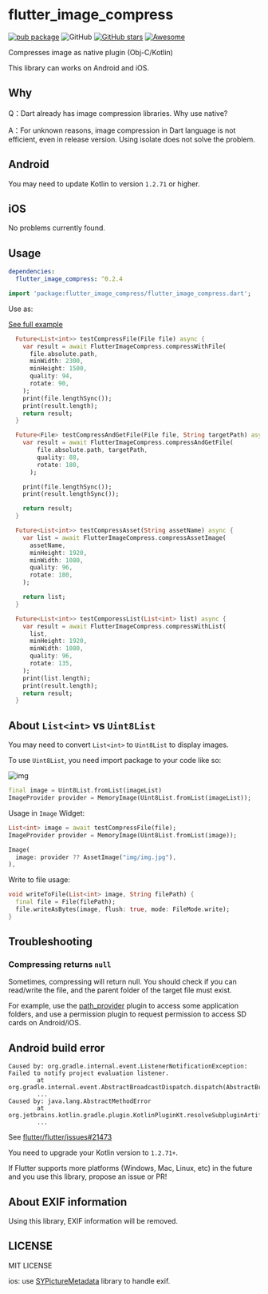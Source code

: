 # flutter_image_compress

[![pub package](https://img.shields.io/pub/v/flutter_image_compress.svg)](https://pub.dartlang.org/packages/flutter_image_compress)
![GitHub](https://img.shields.io/github/license/OpenFlutter/flutter_image_compress.svg)
[![GitHub stars](https://img.shields.io/github/stars/OpenFlutter/flutter_image_compress.svg?style=social&label=Stars)](https://github.com/OpenFlutter/flutter_image_compress)
[![Awesome](https://img.shields.io/badge/Awesome-Flutter-blue.svg?longCache=true&style=flat-square)](https://stackoverflow.com/questions/tagged/flutter?sort=votes)

Compresses image as native plugin (Obj-C/Kotlin)

This library can works on Android and iOS.

## Why

Q：Dart already has image compression libraries. Why use native?

A：For unknown reasons, image compression in Dart language is not efficient, even in release version. Using isolate does not solve the problem.

## Android

You may need to update Kotlin to version `1.2.71` or higher.

## iOS

No problems currently found.

## Usage

```yaml
dependencies:
  flutter_image_compress: ^0.2.4
```

```dart
import 'package:flutter_image_compress/flutter_image_compress.dart';
```

Use as:

[See full example](https://github.com/OpenFlutter/flutter_image_compress/blob/master/example/lib/main.dart)

```dart
  Future<List<int>> testCompressFile(File file) async {
    var result = await FlutterImageCompress.compressWithFile(
      file.absolute.path,
      minWidth: 2300,
      minHeight: 1500,
      quality: 94,
      rotate: 90,
    );
    print(file.lengthSync());
    print(result.length);
    return result;
  }

  Future<File> testCompressAndGetFile(File file, String targetPath) async {
    var result = await FlutterImageCompress.compressAndGetFile(
        file.absolute.path, targetPath,
        quality: 88,
        rotate: 180,
      );

    print(file.lengthSync());
    print(result.lengthSync());

    return result;
  }

  Future<List<int>> testCompressAsset(String assetName) async {
    var list = await FlutterImageCompress.compressAssetImage(
      assetName,
      minHeight: 1920,
      minWidth: 1080,
      quality: 96,
      rotate: 180,
    );

    return list;
  }

  Future<List<int>> testComporessList(List<int> list) async {
    var result = await FlutterImageCompress.compressWithList(
      list,
      minHeight: 1920,
      minWidth: 1080,
      quality: 96,
      rotate: 135,
    );
    print(list.length);
    print(result.length);
    return result;
  }
```

## About `List<int>` vs `Uint8List`

You may need to convert `List<int>` to `Uint8List` to display images.

To use `Uint8List`, you need import package to your code like so:

![img](https://ws1.sinaimg.cn/large/844036b9ly1fxhyu2opqqj20j802c3yr.jpg)

```dart
final image = Uint8List.fromList(imageList)
ImageProvider provider = MemoryImage(Uint8List.fromList(imageList));
```

Usage in `Image` Widget:

```dart
List<int> image = await testCompressFile(file);
ImageProvider provider = MemoryImage(Uint8List.fromList(image));

Image(
  image: provider ?? AssetImage("img/img.jpg"),
),
```

Write to file usage:

```dart
void writeToFile(List<int> image, String filePath) {
  final file = File(filePath);
  file.writeAsBytes(image, flush: true, mode: FileMode.write);
}
```

## Troubleshooting

### Compressing returns `null`

Sometimes, compressing will return null. You should check if you can read/write the file, and the parent folder of the target file must exist.

For example, use the [path_provider](https://pub.dartlang.org/packages/path_provide) plugin to access some application folders, and use a permission plugin to request permission to access SD cards on Android/iOS.

## Android build error

```log
Caused by: org.gradle.internal.event.ListenerNotificationException: Failed to notify project evaluation listener.
        at org.gradle.internal.event.AbstractBroadcastDispatch.dispatch(AbstractBroadcastDispatch.java:86)
        ...
Caused by: java.lang.AbstractMethodError
        at org.jetbrains.kotlin.gradle.plugin.KotlinPluginKt.resolveSubpluginArtifacts(KotlinPlugin.kt:776)
        ...
```

See [flutter/flutter/issues#21473](https://github.com/flutter/flutter/issues/21473#issuecomment-420434339)

You need to upgrade your Kotlin version to `1.2.71+`.

If Flutter supports more platforms (Windows, Mac, Linux, etc) in the future and you use this library, propose an issue or PR!

## About EXIF information

Using this library, EXIF information will be removed.

## LICENSE

MIT LICENSE

ios: use [SYPictureMetadata](https://github.com/dvkch/SYPictureMetadata.git) library to handle exif.
